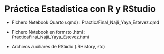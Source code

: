 # Práctica Estadística con R y RStudio

- Fichero Notebook Quarto (.qmd) : PracticaFinal_Najli_Yaya_Estevez.qmd


- Fichero Notebook en formato .html : PracticaFinal_Najli_Yaya_Estevez.html


- Archivos auxiliares de RStudio (.RHistory, etc)